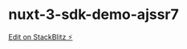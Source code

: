 # nuxt-3-sdk-demo-ajssr7

[Edit on StackBlitz ⚡️](https://stackblitz.com/edit/nuxt-3-sdk-demo-ajssr7)